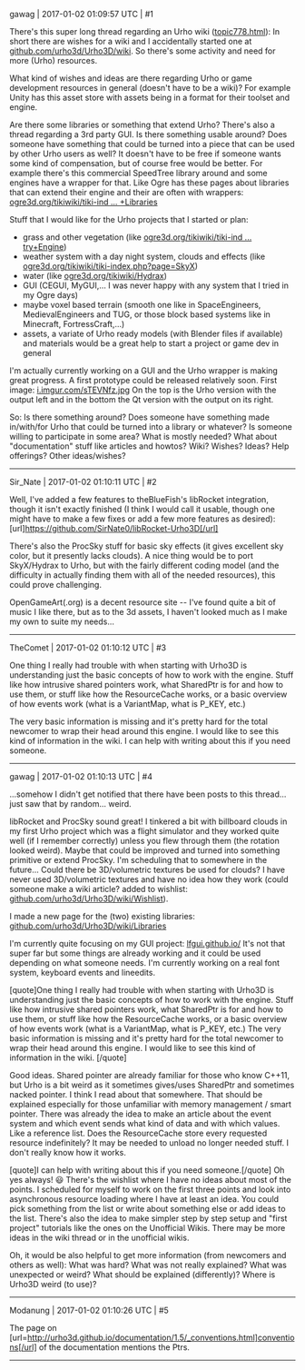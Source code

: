 gawag | 2017-01-02 01:09:57 UTC | #1

There's this super long thread regarding an Urho wiki ([topic778.html](http://discourse.urho3d.io/t/urho-wiki/760/1)):
In short there are wishes for a wiki and I accidentally started one at [github.com/urho3d/Urho3D/wiki](https://github.com/urho3d/Urho3D/wiki). So there's some activity and need for more (Urho) resources.

What kind of wishes and ideas are there regarding Urho or game development resources in general (doesn't have to be a wiki)? For example Unity has this asset store with assets being in a format for their toolset and engine.

Are there some libraries or something that extend Urho? There's also a thread regarding a 3rd party GUI. Is there something usable around? Does someone have something that could be turned into a piece that can be used by other Urho users as well? It doesn't have to be free if someone wants some kind of compensation, but of course free would be better. For example there's this commercial SpeedTree library around and some engines have a wrapper for that.
Like Ogre has these pages about libraries that can extend their engine and their are often with wrappers: [ogre3d.org/tikiwiki/tiki-ind ... +Libraries](http://www.ogre3d.org/tikiwiki/tiki-index.php?page=List+Of+Libraries)

Stuff that I would like for the Urho projects that I started or plan:
- grass and other vegetation (like [ogre3d.org/tikiwiki/tiki-ind ... try+Engine](http://www.ogre3d.org/tikiwiki/tiki-index.php?page=PagedGeometry+Engine))
- weather system with a day night system, clouds and effects (like [ogre3d.org/tikiwiki/tiki-index.php?page=SkyX](http://www.ogre3d.org/tikiwiki/tiki-index.php?page=SkyX))
- water (like [ogre3d.org/tikiwiki/Hydrax](http://www.ogre3d.org/tikiwiki/Hydrax))
- GUI (CEGUI, MyGUI,... I was never happy with any system that I tried in my Ogre days)
- maybe voxel based terrain (smooth one like in SpaceEngineers, MedievalEngineers and TUG, or those block based systems like in Minecraft, FortressCraft,...)
- assets, a variate of Urho ready models (with Blender files if available) and materials would be a great help to start a project or game dev in general

I'm actually currently working on a GUI and the Urho wrapper is making great progress. A first prototype could be released relatively soon.
First image: [i.imgur.com/sTEVNfz.jpg](http://i.imgur.com/sTEVNfz.jpg) On the top is the Urho version with the output left and in the bottom the Qt version with the output on its right.

So:
Is there something around?
Does someone have something made in/with/for Urho that could be turned into a library or whatever?
Is someone willing to participate in some area?
What is mostly needed?
What about "documentation" stuff like articles and howtos? Wiki? Wishes? Ideas? Help offerings?
Other ideas/wishes?

-------------------------

Sir_Nate | 2017-01-02 01:10:11 UTC | #2

Well, I've added a few features to theBlueFish's libRocket integration, though it isn't exactly finished (I think I would call it usable, though one might have to make a few fixes or add a few more features as desired):
[url]https://github.com/SirNate0/libRocket-Urho3D[/url]

There's also the ProcSky stuff for basic sky effects (it gives excellent sky color, but it presently lacks clouds).
A nice thing would be to port SkyX/Hydrax to Urho, but with the fairly different coding model (and the difficulty in actually finding them with all of the needed resources), this could prove challenging.

OpenGameArt(.org) is a decent resource site -- I've found quite a bit of music I like there, but as to the 3d assets, I haven't looked much as I make my own to suite my needs...

-------------------------

TheComet | 2017-01-02 01:10:12 UTC | #3

One thing I really had trouble with when starting with Urho3D is understanding just the basic concepts of how to work with the engine. Stuff like how intrusive shared pointers work, what SharedPtr is for and how to use them, or stuff like how the ResourceCache works, or a basic overview of how events work (what is a VariantMap, what is P_KEY, etc.)

The very basic information is missing and it's pretty hard for the total newcomer to wrap their head around this engine. I would like to see this kind of information in the wiki. I can help with writing about this if you need someone.

-------------------------

gawag | 2017-01-02 01:10:13 UTC | #4

...somehow I didn't get notified that there have been posts to this thread... just saw that by random... weird.

libRocket and ProcSky sound great!
I tinkered a bit with billboard clouds in my first Urho project which was a flight simulator and they worked quite well (if I remember correctly) unless you flew through them (the rotation looked weird). Maybe that could be improved and turned into something primitive or extend ProcSky. I'm scheduling that to somewhere in the future...
Could there be 3D/volumetric textures be used for clouds? I have never used 3D/volumetric textures and have no idea how they work (could someone make a wiki article? added to wishlist: [github.com/urho3d/Urho3D/wiki/Wishlist](https://github.com/urho3d/Urho3D/wiki/Wishlist)).

I made a new page for the (two) existing libraries: [github.com/urho3d/Urho3D/wiki/Libraries](https://github.com/urho3d/Urho3D/wiki/Libraries)

I'm currently quite focusing on my GUI project: [lfgui.github.io/](http://lfgui.github.io/) It's not that super far but some things are already working and it could be used depending on what someone needs. I'm currently working on a real font system, keyboard events and lineedits.

[quote]One thing I really had trouble with when starting with Urho3D is understanding just the basic concepts of how to work with the engine. Stuff like how intrusive shared pointers work, what SharedPtr is for and how to use them, or stuff like how the ResourceCache works, or a basic overview of how events work (what is a VariantMap, what is P_KEY, etc.)
The very basic information is missing and it's pretty hard for the total newcomer to wrap their head around this engine. I would like to see this kind of information in the wiki. [/quote]

Good ideas.
Shared pointer are already familiar for those who know C++11, but Urho is a bit weird as it sometimes gives/uses SharedPtr and sometimes nacked pointer. I think I read about that somewhere. That should be explained especially for those unfamiliar with memory management / smart pointer.
There was already the idea to make an article about the event system and which event sends what kind of data and with which values. Like a reference list.
Does the ResourceCache store every requested resource indefinitely? It may be needed to unload no longer needed stuff. I don't really know how it works.

[quote]I can help with writing about this if you need someone.[/quote]
Oh yes always!  :smiley: 
There's the wishlist where I have no ideas about most of the points. I scheduled for myself to work on the first three points and look into asynchronous resource loading where I have at least an idea.
You could pick something from the list or write about something else or add ideas to the list. There's also the idea to make simpler step by step setup and "first project" tutorials like the ones on the Unofficial Wikis. There may be more ideas in the wiki thread or in the unofficial wikis.

Oh, it would be also helpful to get more information (from newcomers and others as well): What was hard? What was not really explained? What was unexpected or weird? What should be explained (differently)? Where is Urho3D weird (to use)?

-------------------------

Modanung | 2017-01-02 01:10:26 UTC | #5

The page on [url=http://urho3d.github.io/documentation/1.5/_conventions.html]conventions[/url] of the documentation mentions the Ptrs.

-------------------------

